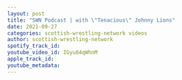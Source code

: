 ```yaml
---
layout: post
title: "SWN Podcast | with \"Tenacious\" Johnny Lions"
date: 2021-09-27
categories: scottish-wrestling-network videos
author: scottish-wrestling-network
spotify_track_id: 
youtube_video_id: IGyu84qWhnM
apple_track_id: 
youtube_metadata: 
---
```

